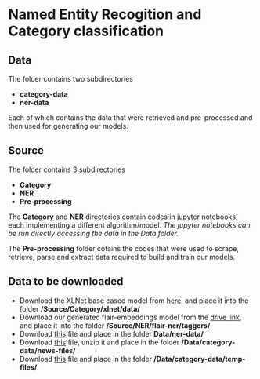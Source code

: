 # Named Entity Recogition and Category classification

## Data

The folder contains two subdirectories
- **category-data**
- **ner-data**

Each of which contains the data that were retrieved and pre-processed and then used for generating our models.

## Source

The folder contains 3 subdirectories
- **Category**
- **NER**
- **Pre-processing**

The **Category** and **NER** directories contain codes in jupyter notebooks, each implementing a different algorithm/model.
*The jupyter notebooks can be run directly accessing the data in the Data folder.*

The **Pre-processing** folder cotains the codes that were used to scrape, retrieve, parse and extract data required to build and train our models.


## Data to be downloaded

-   Download the XLNet base cased model from [here](https://storage.googleapis.com/xlnet/released_models/cased_L-12_H-768_A-12.zip), and place it into the folder **/Source/Category/xlnet/data/**
-   Download our generated flair-embeddings model from the [drive link](https://drive.google.com/open?id=1XZWm5nGf8s_FLrJlxYamEPbPIRCYrHBH), and place it into the folder **/Source/NER/flair-ner/taggers/**
-   Download [this](https://drive.google.com/open?id=1WtilfSm9xkBwgcYNrtVBg6ojPdnYRaePs) file and place in the folder **Data/ner-data/**
-   Download [this](https://drive.google.com/open?id=1jlzvS4GF56vfxb5Wm_4-TrUgICz4KYDs) file, unzip it and place in the folder **/Data/category-data/news-files/**
-   Download [this](https://drive.google.com/open?id=1t2bs-j0ZWmh6igA9miD4d8WJaUOCF7nI) file and place in the folder **/Data/category-data/temp-files/**

